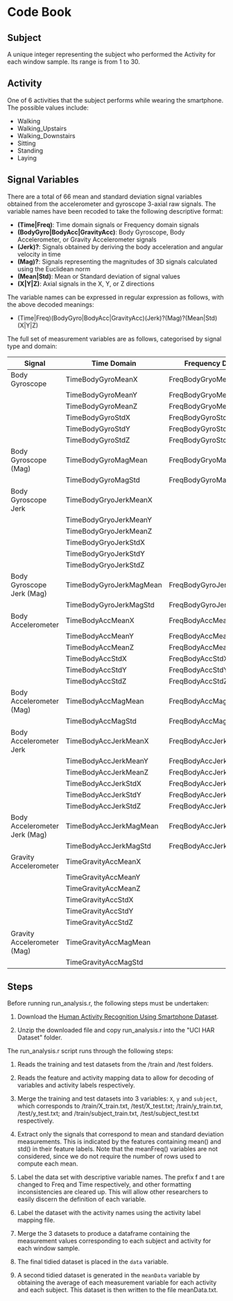 
# Code Book

## Subject

A unique integer representing the subject who performed the Activity for each window sample.  Its range is from 1 to 30.

## Activity

One of 6 activities that the subject performs while wearing the smartphone.  The possible values include:

* Walking
* Walking_Upstairs
* Walking_Downstairs
* Sitting
* Standing
* Laying

## Signal Variables

There are a total of 66 mean and standard deviation signal variables obtained from the accelerometer and gyroscope 3-axial raw signals.  The variable names have been recoded to take the following descriptive format:

* **(Time|Freq)**: Time domain signals or Frequency domain signals
* **(BodyGyro|BodyAcc|GravityAcc)**: Body Gyroscope, Body Accelerometer, or Gravity Accelerometer signals
* **(Jerk)?**: Signals obtained by deriving the body acceleration and angular velocity in time
* **(Mag)?**: Signals representing the magnitudes of 3D signals calculated using the Euclidean norm
* **(Mean|Std)**: Mean or Standard deviation of signal values
* **(X|Y|Z)**: Axial signals in the X, Y, or Z directions

The variable names can be expressed in regular expression as follows, with the above decoded meanings:

* (Time|Freq)(BodyGyro|BodyAcc|GravityAcc)(Jerk)?(Mag)?(Mean|Std)(X|Y|Z)

The full set of measurement variables are as follows, categorised by signal type and domain:

Signal                            |  Time Domain              | Frequency Domain
----------------------------------|---------------------------|-------------------------
Body Gyroscope                    |  TimeBodyGyroMeanX        | FreqBodyGryoMeanX
                                  |  TimeBodyGyroMeanY        | FreqBodyGryoMeanY
                                  |  TimeBodyGyroMeanZ        | FreqBodyGryoMeanZ
                                  |  TimeBodyGyroStdX         | FreqBodyGyroStdX
                                  |  TimeBodyGyroStdY         | FreqBodyGyroStdY
                                  |  TimeBodyGyroStdZ         | FreqBodyGyroStdZ
Body Gyroscope (Mag)              |  TimeBodyGyroMagMean      | FreqBodyGryoMagMean
                                  |  TimeBodyGyroMagStd       | FreqBodyGyroMagStd
Body Gyroscope Jerk               |  TimeBodyGryoJerkMeanX    |
                                  |  TimeBodyGryoJerkMeanY    |
                                  |  TimeBodyGryoJerkMeanZ    |
                                  |  TimeBodyGryoJerkStdX     |
                                  |  TimeBodyGryoJerkStdY     |
                                  |  TimeBodyGryoJerkStdZ     |
Body Gyroscope Jerk (Mag)         |  TimeBodyGyroJerkMagMean  | FreqBodyGyroJerkMagMean
                                  |  TimeBodyGyroJerkMagStd   | FreqBodyGyroJerkMagStd
Body Accelerometer                |  TimeBodyAccMeanX         | FreqBodyAccMeanX
                                  |  TimeBodyAccMeanY         | FreqBodyAccMeanY
                                  |  TimeBodyAccMeanZ         | FreqBodyAccMeanZ
                                  |  TimeBodyAccStdX          | FreqBodyAccStdX
                                  |  TimeBodyAccStdY          | FreqBodyAccStdY
                                  |  TimeBodyAccStdZ          | FreqBodyAccStdZ
Body Accelerometer (Mag)          |  TimeBodyAccMagMean       | FreqBodyAccMagMean
                                  |  TimeBodyAccMagStd        | FreqBodyAccMagStd
Body Accelerometer Jerk           |  TimeBodyAccJerkMeanX     | FreqBodyAccJerkMeanX
                                  |  TimeBodyAccJerkMeanY     | FreqBodyAccJerkMeanY
                                  |  TimeBodyAccJerkMeanZ     | FreqBodyAccJerkMeanZ
                                  |  TimeBodyAccJerkStdX      | FreqBodyAccJerkStdX
                                  |  TimeBodyAccJerkStdY      | FreqBodyAccJerkStdY
                                  |  TimeBodyAccJerkStdZ      | FreqBodyAccJerkStdZ
Body Accelerometer Jerk (Mag)     |  TimeBodyAccJerkMagMean   | FreqBodyAccJerkMagMean
                                  |  TimeBodyAccJerkMagStd    | FreqBodyAccJerkMagStd
Gravity Accelerometer             |  TimeGravityAccMeanX      |
                                  |  TimeGravityAccMeanY      |
                                  |  TimeGravityAccMeanZ      |
                                  |  TimeGravityAccStdX       |
                                  |  TimeGravityAccStdY       |
                                  |  TimeGravityAccStdZ       |
Gravity Accelerometer (Mag)       |  TimeGravityAccMagMean    |
                                  |  TimeGravityAccMagStd     |

## Steps

Before running run_analysis.r, the following steps must be undertaken:

1. Download the [Human Activity Recognition Using Smartphone Dataset](https://d396qusza40orc.cloudfront.net/getdata%2Fprojectfiles%2FUCI%20HAR%20Dataset.zip).

2. Unzip the downloaded file and copy run_analysis.r into the "UCI HAR Dataset" folder.

The run_analysis.r script runs through the following steps:

1. Reads the training and test datasets from the /train and /test folders.

2. Reads the feature and activity mapping data to allow for decoding of variables and activity labels respectively.

3. Merge the training and test datasets into 3 variables: `X`, `y` and `subject`, which corresponds to /train/X_train.txt, /test/X_test.txt; /train/y_train.txt, /test/y_test.txt; and /train/subject_train.txt, /test/subject_test.txt respectively.

4. Extract only the signals that correspond to mean and standard deviation measurements.  This is indicated by the features containing mean() and std() in their feature labels.  Note that the meanFreq() variables are not considered, since we do not require the number of rows used to compute each mean.

5. Label the data set with descriptive variable names.  The prefix f and t are changed to Freq and Time respectively, and other formatting inconsistencies are cleared up.  This will allow other researchers to easily discern the definition of each variable.

6. Label the dataset with the activity names using the activity label mapping file.

7. Merge the 3 datasets to produce a dataframe containing the measurement values corresponding to each subject and activity for each window sample.

8. The final tidied dataset is placed in the `data` variable.

9. A second tidied dataset is generated in the `meanData` variable by obtaining the average of each measurement variable for each activity and each subject.  This dataset is then written to the file meanData.txt.
